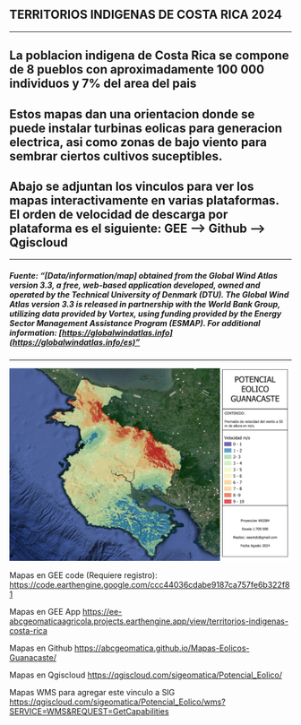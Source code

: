 ## TERRITORIOS INDIGENAS DE COSTA RICA 2024
---
La poblacion indigena de Costa Rica se compone de 8 pueblos con aproximadamente 100 000 individuos y 7% del area del pais
---
Estos mapas dan una orientacion donde se puede instalar turbinas eolicas para generacion electrica, asi como zonas de bajo viento para sembrar ciertos cultivos suceptibles.
---
 Abajo se adjuntan los vinculos para ver los mapas interactivamente en varias plataformas.
 El orden de velocidad de descarga por plataforma es el siguiente:  GEE --> Github --> Qgiscloud
--- 

---
##### Fuente:  “[Data/information/map] obtained from the Global Wind Atlas version 3.3, a free, web-based application developed, owned and operated by the Technical University of Denmark (DTU). The Global Wind Atlas version 3.3 is released in partnership with the World Bank Group, utilizing data provided by Vortex, using funding provided by the Energy Sector Management Assistance Program (ESMAP). For additional information: [https://globalwindatlas.info](https://globalwindatlas.info/es)”
---
![Mapa](https://github.com/abcgeomatica/Mapas-Eolicos-Guanacaste/blob/master/Velocidad%20viento%20a%2050%20m%20altura.jpg) 

Mapas en GEE code (Requiere registro):
https://code.earthengine.google.com/ccc44036cdabe9187ca757fe6b322f81

Mapas en GEE App
https://ee-abcgeomaticaagricola.projects.earthengine.app/view/territorios-indigenas-costa-rica

Mapas en Github
https://abcgeomatica.github.io/Mapas-Eolicos-Guanacaste/

Mapas en Qgiscloud
https://qgiscloud.com/sigeomatica/Potencial_Eolico/

Mapas WMS para agregar este vinculo a SIG
https://qgiscloud.com/sigeomatica/Potencial_Eolico/wms?SERVICE=WMS&REQUEST=GetCapabilities
